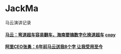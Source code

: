 # JackMa
马云演讲记录
#### [马云：弯道超车容易翻车，海南要搞数字化换道超车](https://tech.sina.com.cn/i/2019-01-14/doc-ihqfskcn6963684.shtml) [copy](https://github.com/9527001/JackMa/blob/master/%E9%A9%AC%E4%BA%91%EF%BC%9A%E5%BC%AF%E9%81%93%E8%B6%85%E8%BD%A6%E5%AE%B9%E6%98%93%E7%BF%BB%E8%BD%A6%EF%BC%8C%E6%B5%B7%E5%8D%97%E8%A6%81%E6%90%9E%E6%95%B0%E5%AD%97%E5%8C%96%E6%8D%A2%E9%81%93%E8%B6%85%E8%BD%A6.md)
#### [阿里CEO张勇：6年前马云送我8个字 让我受用至今](http://www.sohu.com/a/288492900_649045)
